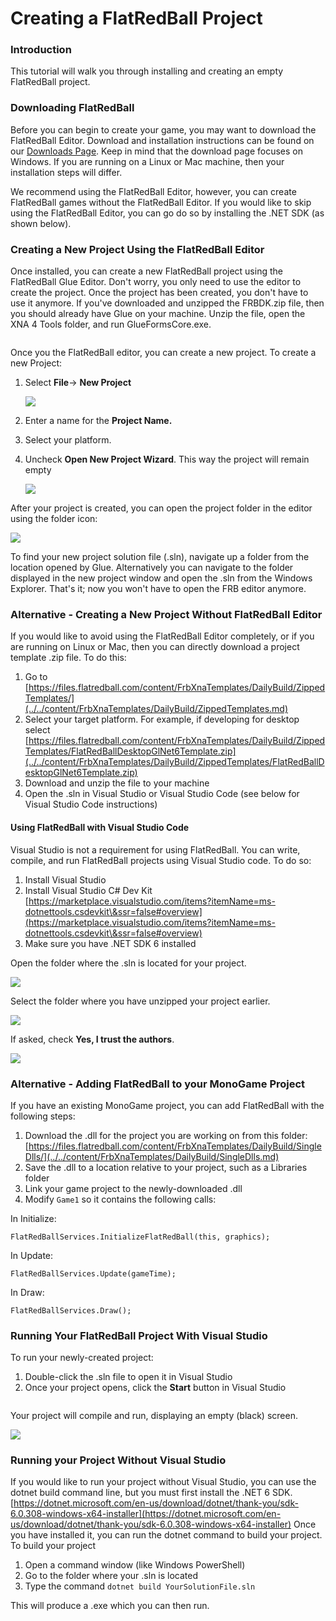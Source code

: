 # Creating a FlatRedBall Project

### Introduction

This tutorial will walk you through installing and creating an empty FlatRedBall project.

### Downloading FlatRedBall

Before you can begin to create your game, you may want to download the FlatRedBall Editor. Download and installation instructions can be found on our [Downloads Page](../../download.md). Keep in mind that the download page focuses on Windows. If you are running on a Linux or Mac machine, then your installation steps will differ.&#x20;

We recommend using the FlatRedBall Editor, however, you can create FlatRedBall games without the FlatRedBall Editor. If you would like to skip using the FlatRedBall Editor, you can go do so by installing the .NET SDK (as shown below).

### Creating a New Project Using the FlatRedBall Editor

Once installed, you can create a new FlatRedBall project using the FlatRedBall Glue Editor. Don't worry, you only need to use the editor to create the project. Once the project has been created, you don't have to use it anymore. If you've downloaded and unzipped the FRBDK.zip file, then you should already have Glue on your machine. Unzip the file, open the XNA 4 Tools folder, and run GlueFormsCore.exe.

<figure><img src="../../media/2020-06-img_5ed717015ee58.png" alt=""><figcaption></figcaption></figure>

Once you the FlatRedBall editor, you can create a new project. To create a new Project:

1.  Select **File**-> **New Project**

    ![](../../media/2021-07-img_60fca048b4f9f.png)
2. Enter a name for the **Project Name.**
3. Select your platform.
4.  Uncheck **Open New Project Wizard**. This way the project will remain empty

    ![](../../media/2021-10-img_6163ab93aed48.png)

After your project is created, you can open the project folder in the editor using the folder icon:

![](../../media/2021-10-img_616d84d75ed54.png)

To find your new project solution file (.sln), navigate up a folder from the location opened by Glue. Alternatively you can navigate to the folder displayed in the new project window and open the .sln from the Windows Explorer. That's it; now you won't have to open the FRB editor anymore.

### Alternative - Creating a New Project Without FlatRedBall Editor

If you would like to avoid using the FlatRedBall Editor completely, or if you are running on Linux or Mac, then you can directly download a project template .zip file. To do this:

1. Go to [https://files.flatredball.com/content/FrbXnaTemplates/DailyBuild/ZippedTemplates/](../../content/FrbXnaTemplates/DailyBuild/ZippedTemplates.md)
2. Select your target platform. For example, if developing for desktop select [https://files.flatredball.com/content/FrbXnaTemplates/DailyBuild/ZippedTemplates/FlatRedBallDesktopGlNet6Template.zip](../../content/FrbXnaTemplates/DailyBuild/ZippedTemplates/FlatRedBallDesktopGlNet6Template.zip)
3. Download and unzip the file to your machine
4. Open the .sln in Visual Studio or Visual Studio Code (see below for Visual Studio Code instructions)

#### Using FlatRedBall with Visual Studio Code

Visual Studio is not a requirement for using FlatRedBall. You can write, compile, and run FlatRedBall projects using Visual Studio code. To do so:

1. Install Visual Studio
2. Install Visual Studio C# Dev Kit [https://marketplace.visualstudio.com/items?itemName=ms-dotnettools.csdevkit\&ssr=false#overview](https://marketplace.visualstudio.com/items?itemName=ms-dotnettools.csdevkit\&ssr=false#overview)
3. Make sure you have .NET SDK 6 installed

Open the folder where the .sln is located for your project.

![](../../media/2023-08-img_64d8e28919fe6.png)

Select the folder where you have unzipped your project earlier.

![](../../media/2023-08-img_64d8e2d376c20.png)

If asked, check **Yes, I trust the authors**.

![](../../media/2023-08-img_64d8e207f1e75.png)

### Alternative - Adding FlatRedBall to your MonoGame Project

If you have an existing MonoGame project, you can add FlatRedBall with the following steps:

1. Download the .dll for the project you are working on from this folder: [https://files.flatredball.com/content/FrbXnaTemplates/DailyBuild/SingleDlls/](../../content/FrbXnaTemplates/DailyBuild/SingleDlls.md)
2. Save the .dll to a location relative to your project, such as a Libraries folder
3. Link your game project to the newly-downloaded .dll
4. Modify `Game1` so it contains the following calls:

In Initialize:

```
FlatRedBallServices.InitializeFlatRedBall(this, graphics);
```

In Update:

```
FlatRedBallServices.Update(gameTime);
```

In Draw:

```
FlatRedBallServices.Draw();
```

### Running Your FlatRedBall Project With Visual Studio

To run your newly-created project:

1. Double-click the .sln file to open it in Visual Studio
2. Once your project opens, click the **Start** button in Visual Studio&#x20;

<figure><img src="../../media/2017-09-img_59bff6110e49e.png" alt=""><figcaption></figcaption></figure>

Your project will compile and run, displaying an empty (black) screen.

![](../../media/2017-09-img_59bff64728002.png)

### Running your Project Without Visual Studio

If you would like to run your project without Visual Studio, you can use the dotnet build command line, but you must first install the .NET 6 SDK. [https://dotnet.microsoft.com/en-us/download/dotnet/thank-you/sdk-6.0.308-windows-x64-installer](https://dotnet.microsoft.com/en-us/download/dotnet/thank-you/sdk-6.0.308-windows-x64-installer) Once you have installed it, you can run the dotnet command to build your project. To build your project

1. Open a command window (like Windows PowerShell)
2. Go to the folder where your .sln is located
3. Type the command `dotnet build YourSolutionFile.sln`

This will produce a .exe which you can then run. &#x20;
